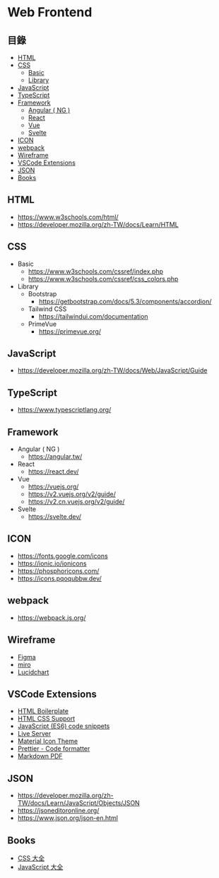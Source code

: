 # Web Frontend

## 目錄
- [HTML](#html)
- [CSS](#css)
  - [Basic](#basic)
  - [Library](#library)
- [JavaScript](#javascript)
- [TypeScript](#typescript)
- [Framework](#framework)
  - [Angular  ( NG )]()
  - [React]()
  - [Vue]()
  - [Svelte]()  
- [ICON](#icon)
- [webpack](#webpack)
- [Wireframe](#wireframe)
- [VSCode Extensions](#vscode-extensions)
- [JSON](#json)
- [Books](#books)

## HTML
* https://www.w3schools.com/html/
* https://developer.mozilla.org/zh-TW/docs/Learn/HTML

## CSS
* Basic
  * https://www.w3schools.com/cssref/index.php
  * https://www.w3schools.com/cssref/css_colors.php
* Library
  * Bootstrap
    * https://getbootstrap.com/docs/5.3/components/accordion/
  * Tailwind CSS
    * https://tailwindui.com/documentation
  * PrimeVue
    * https://primevue.org/

## JavaScript
* https://developer.mozilla.org/zh-TW/docs/Web/JavaScript/Guide

## TypeScript
* https://www.typescriptlang.org/

## Framework
* Angular ( NG )
  * https://angular.tw/ 
* React
  * https://react.dev/ 
* Vue
  * https://vuejs.org/
  * https://v2.vuejs.org/v2/guide/
  * https://v2.cn.vuejs.org/v2/guide/
* Svelte
  * https://svelte.dev/  

## ICON
* https://fonts.google.com/icons
* https://ionic.io/ionicons
* https://phosphoricons.com/
* https://icons.pqoqubbw.dev/

## webpack
* https://webpack.js.org/

## Wireframe
* [Figma](https://www.figma.com/)
* [miro](https://miro.com/wireframe/)
* [Lucidchart](https://www.lucidchart.com/pages/examples/wireframe_software)

## VSCode Extensions
* [HTML Boilerplate](https://marketplace.visualstudio.com/items?itemName=sidthesloth.html5-boilerplate)
* [HTML CSS Support](https://marketplace.visualstudio.com/items?itemName=ecmel.vscode-html-css)
* [JavaScript (ES6) code snippets](https://marketplace.visualstudio.com/items?itemName=xabikos.JavaScriptSnippets)
* [Live Server](https://marketplace.visualstudio.com/items?itemName=ritwickdey.LiveServer)
* [Material Icon Theme](https://marketplace.visualstudio.com/items?itemName=PKief.material-icon-theme)
* [Prettier - Code formatter](https://marketplace.visualstudio.com/items?itemName=esbenp.prettier-vscode)
* [Markdown PDF](https://marketplace.visualstudio.com/items?itemName=yzane.markdown-pdf)

## JSON
* https://developer.mozilla.org/zh-TW/docs/Learn/JavaScript/Objects/JSON
* https://jsoneditoronline.org/
* https://www.json.org/json-en.html

## Books
* [CSS 大全](https://www.tenlong.com.tw/products/9786263247826?list_name=srh)
* [JavaScript 大全](https://www.tenlong.com.tw/products/9789865027322?list_name=rd)


